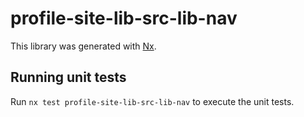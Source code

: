 # profile-site-lib-src-lib-nav

This library was generated with [Nx](https://nx.dev).

## Running unit tests

Run `nx test profile-site-lib-src-lib-nav` to execute the unit tests.
